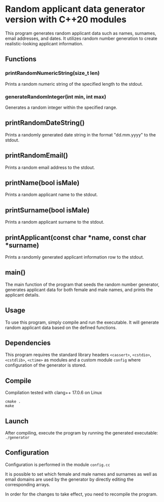 # Random applicant data generator version with C++20 modules

This program generates random applicant data such as names, surnames, email addresses, and dates. It utilizes random number generation to create realistic-looking applicant information.

## Functions

### printRandomNumericString(size_t len)

Prints a random numeric string of the specified length to the stdout.

### generateRandomInteger(int min, int max)

Generates a random integer within the specified range.

## printRandomDateString()

Prints a randomly generated date string in the format "dd.mm.yyyy" to the stdout.

## printRandomEmail()

Prints a random email address to the stdout.

## printName(bool isMale)

Prints a random applicant name to the stdout.

## printSurname(bool isMale)

Prints a random applicant surname to the stdout.

## printApplicant(const char *name, const char *surname)

Prints a randomly generated applicant information row to the stdout.

## main()

The main function of the program that seeds the random number generator, generates applicant data for both female and male names, and prints the applicant details.

## Usage
To use this program, simply compile and run the executable. It will generate random applicant data based on the defined functions.

## Dependencies
This program requires the standard library headers `<cassert>`, `<cstdio>`, `<cstdlib>`, `<ctime>` as modules and a custom module `config` where configuration of the generator is stored.

## Compile
Compilation tested with clang++ 17.0.6 on Linux

```
cmake .
make
```

## Launch
After compiling, execute the program by running the generated executable:
`./generator`

## Configuration

Configuration is performed in the module `config.cc`

It is possible to set which female and male names and surnames as well as email domains are used by the generator by directly editing the corresponding arrays.

In order for the changes to take effect, you need to recompile the program.